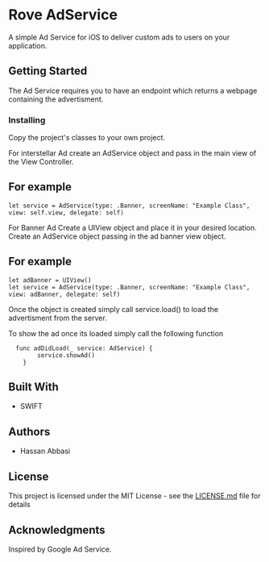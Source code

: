 # Rove AdService

A simple Ad Service for iOS to deliver custom ads to users on your application. 

## Getting Started

The Ad Service requires you to have an endpoint which returns a webpage containing the advertisment.


### Installing

Copy the project's classes to your own project.




For interstellar Ad create an AdService object and pass in the main view of the View Controller.

## For example
```
let service = AdService(type: .Banner, screenName: "Example Class", view: self.view, delegate: self)
```

For Banner Ad
Create a UIView object and place it in your desired location. Create an AdService object passing in the ad banner view object.

## For example
```
let adBanner = UIView()
let service = AdService(type: .Banner, screenName: "Example Class", view: adBanner, delegate: self)
```

Once the object is created simply call service.load() to load the advertisment from the server. 


To show the ad once its loaded simply call the following function 
```
  func adDidLoad(_ service: AdService) {
        service.showAd()
    }
```    

## Built With

* SWIFT


## Authors

* Hassan Abbasi


## License

This project is licensed under the MIT License - see the [LICENSE.md](LICENSE.md) file for details

## Acknowledgments

Inspired by Google Ad Service. 
